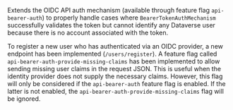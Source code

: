 Extends the OIDC API auth mechanism (available through feature flag ``api-bearer-auth``) to properly handle cases
where ``BearerTokenAuthMechanism`` successfully validates the token but cannot identify any Dataverse user because there
is no account associated with the token.

To register a new user who has authenticated via an OIDC provider, a new endpoint has been
implemented (``/users/register``). A feature flag called ``api-bearer-auth-provide-missing-claims`` has been implemented to allow
sending missing user claims in the request JSON. This is useful when the identity provider does not supply the necessary
claims. However, this flag will only be considered if the ``api-bearer-auth`` feature flag is enabled. If the latter is
not enabled, the ``api-bearer-auth-provide-missing-claims`` flag will be ignored.
